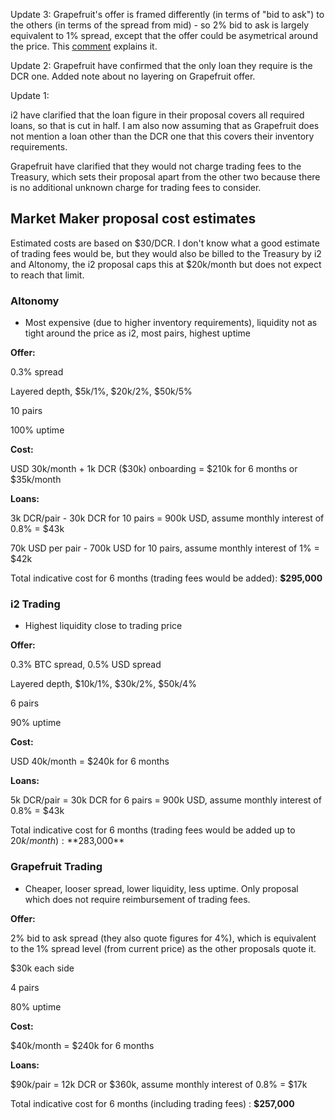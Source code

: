 Update 3: Grapefruit's offer is framed differently (in terms of "bid to ask") to the others (in terms of the spread from mid) - so 2% bid to ask is largely equivalent to 1% spread, except that the offer could be asymetrical around the price. This [comment](https://proposals.decred.org/proposals/4becbe00bd5ae93312426a8cf5eeef78050f5b8b8430b45f3ea54ca89213f82b/comments/5) explains it.

Update 2: Grapefruit have confirmed that the only loan they require is the DCR one. Added note about no layering on Grapefruit offer.

Update 1:

i2 have clarified that the loan figure in their proposal covers all required loans, so that is cut in half. I am also now assuming that as Grapefruit does not mention a loan other than the DCR one that this covers their inventory requirements.

Grapefruit have clarified that they would not charge trading fees to the Treasury, which sets their proposal apart from the other two because there is no additional unknown charge for trading fees to consider.

## Market Maker proposal cost estimates

Estimated costs are based on $30/DCR. I don't know what a good estimate of trading fees would be, but they would also be billed to the Treasury by i2 and Altonomy, the i2 proposal caps this at $20k/month but does not expect to reach that limit.

### Altonomy

- Most expensive (due to higher inventory requirements), liquidity not as tight around the price as i2, most pairs, highest uptime

**Offer:**

0.3% spread

Layered depth, $5k/1%, $20k/2%, $50k/5%

10 pairs

100% uptime

**Cost:**

USD 30k/month + 1k DCR ($30k) onboarding = $210k for 6 months or $35k/month

**Loans:**

3k DCR/pair - 30k DCR for 10 pairs = 900k USD, assume monthly interest of 0.8% = $43k

70k USD per pair - 700k USD for 10 pairs, assume monthly interest of 1% = $42k

Total indicative cost for 6 months (trading fees would be added): **$295,000**



### i2 Trading

- Highest liquidity close to trading price

**Offer:**

0.3% BTC spread, 0.5% USD spread

Layered depth, $10k/1%, $30k/2%, $50k/4%

6 pairs

90% uptime

**Cost:**

USD 40k/month = $240k for 6 months

**Loans:**

5k DCR/pair = 30k DCR for 6 pairs = 900k USD, assume monthly interest of 0.8% = $43k

Total indicative cost for 6 months (trading fees would be added up to $20k/month): **$283,000**


### Grapefruit Trading

- Cheaper, looser spread, lower liquidity, less uptime. Only proposal which does not require reimbursement of trading fees.

**Offer:**

2% bid to ask spread (they also quote figures for 4%), which is equivalent to the 1% spread level (from current price) as the other proposals quote it.

$30k each side

4 pairs

80% uptime

**Cost:**

$40k/month = $240k for 6 months

**Loans:** 

$90k/pair = 12k DCR or $360k, assume monthly interest of 0.8% = $17k

Total indicative cost for 6 months (including trading fees) : **$257,000**

